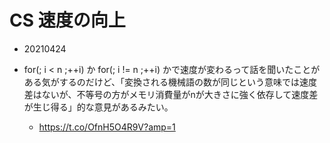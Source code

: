 
# CS 速度の向上
- 20210424

- for(; i < n ;++i) か for(; i != n ;++i) かで速度が変わるって話を聞いたことがある気がするのだけど、「変換される機械語の数が同じという意味では速度差はないが、不等号の方がメモリ消費量がnが大きさに強く依存して速度差が生じ得る」的な意見があるみたい。
    - https://t.co/OfnH5O4R9V?amp=1
